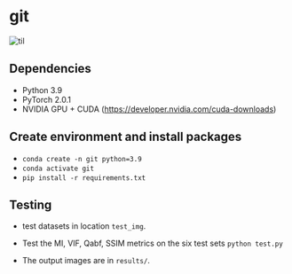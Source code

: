 # git
![til](https://github.com/abzd43643/git/blob/main/demo.gif)
## Dependencies
- Python 3.9
- PyTorch 2.0.1
- NVIDIA GPU + CUDA (https://developer.nvidia.com/cuda-downloads)

## Create environment and install packages
- `conda create -n git python=3.9`
- `conda activate git`
- `pip install -r requirements.txt`

## Testing

- test datasets in location `test_img`.

- Test the MI, VIF, Qabf, SSIM metrics on the six test sets
`python test.py`

- The output images are in `results/`.
 
